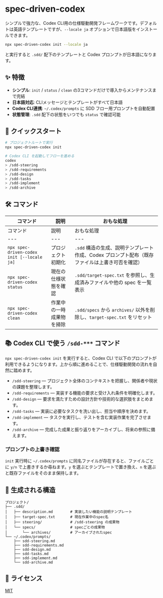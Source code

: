 # spec-driven-codex

シンプルで強力な、Codex CLI用の仕様駆動開発フレームワークです。デフォルトは英語テンプレートですが、`--locale ja` オプションで日本語版をインストールできます。

```bash
npx spec-driven-codex init --locale ja
```

と実行すると `.sdd/` 配下のテンプレートと Codex プロンプトが日本語になります。

## ✨ 特徴

- **シンプル**: `init` / `status` / `clean` の3コマンドだけで導入からメンテナンスまで完結
- **日本語対応**: CLIメッセージとテンプレートがすべて日本語
- **Codex CLI連携**: `~/.codex/prompts` に SDD フロー用プロンプトを自動配置
- **状態管理**: `.sdd` 配下の状態をいつでも `status` で確認可能

## 🚀 クイックスタート

```bash
# プロジェクトルートで実行
npx spec-driven-codex init

# Codex CLI を起動してフローを進める
codex
> /sdd-steering
> /sdd-requirements
> /sdd-design
> /sdd-tasks
> /sdd-implement
> /sdd-archive
```

## 🛠 コマンド

| コマンド | 説明 | おもな処理 |
| --- | --- | --- |
| コマンド | 説明 | おもな処理 |
| --- | --- | --- |
| `npx spec-driven-codex init [--locale ja]` | プロジェクト初期化 | `.sdd` 構造の生成、説明テンプレート作成、Codex プロンプト配布（既存ファイルは上書き可否を確認） |
| `npx spec-driven-codex status` | 現在の仕様状態を確認 | `.sdd/target-spec.txt` を参照し、生成済みファイルや他の spec を一覧表示 |
| `npx spec-driven-codex clean` | 作業中の一時成果物を掃除 | `.sdd/specs` から `archives/` 以外を削除し、`target-spec.txt` をリセット |

## 📚 Codex CLI で使う `/sdd-***` コマンド

`npx spec-driven-codex init` を実行すると、Codex CLI で以下のプロンプトが利用できるようになります。上から順に進めることで、仕様駆動開発の流れを自然に踏めます。

- `/sdd-steering` — プロジェクト全体のコンテキストを把握し、関係者や現状の課題を整理します。
- `/sdd-requirements` — 実装する機能の要求と受け入れ条件を明確化します。
- `/sdd-design` — 要求を満たすための設計方針や技術的な選択肢をまとめます。
- `/sdd-tasks` — 実装に必要なタスクを洗い出し、担当や順序を決めます。
- `/sdd-implement` — タスクを実行し、テストを含む実装作業を完了させます。
- `/sdd-archive` — 完成した成果と振り返りをアーカイブし、将来の参照に備えます。

### プロンプトの上書き確認

`init` 実行時に `~/.codex/prompts` に同名ファイルが存在すると、ファイルごとに `y/n` で上書きするか尋ねます。`y` を選ぶとテンプレートで置き換え、`n` を選ぶと既存ファイルをそのまま保持します。

## 📂 生成される構造

```
プロジェクト/
├── .sdd/
│   ├── description.md        # 実装したい機能の説明テンプレート
│   ├── target-spec.txt       # 現在作業中のspec名
│   ├── steering/             # /sdd-steering の成果物
│   └── specs/                # specごとの成果物
│       └── archives/         # アーカイブされたspec
└── ~/.codex/prompts/
    ├── sdd-steering.md
    ├── sdd-requirements.md
    ├── sdd-design.md
    ├── sdd-tasks.md
    ├── sdd-implement.md
    └── sdd-archive.md
```

## 📄 ライセンス

[MIT](./LICENSE)

